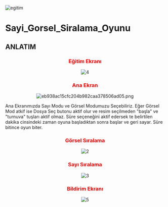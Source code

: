 ![egitim](x)
# Sayi_Gorsel_Siralama_Oyunu

## ANLATIM



<h3 align="center" style="color:Red;">Eğitim Ekranı</h3>

<p align="center" >
<img src="https://user-images.githubusercontent.com/82450697/115391447-2890e080-a1e8-11eb-934a-4eecf435021b.PNG" alt="4" border="0">
</p>

<h3 align="center" style="color:Red;">Ana Ekran</h3>

<p align="center" >
<img src="https://www.resimyukle.org/images/2021/04/13/eb938ac15cfc204b982caa378506ad05.png" alt="eb938ac15cfc204b982caa378506ad05.png" border="0">
</p>

Ana Ekranımızda Sayı Modu ve Görsel Modumuzu Seçebiliriz. 
Eğer Görsel Mod atkif ise Dosya Seç butonu aktif olur ve resim seçilmeden "başla" ve "turnuva" tuşları aktif olmaz.
Süre seçeneğini aktif edersek te belirtilen dakika cinsindeki zaman oyuna başladıktan sonra başlar ve geri sayar. Süre bitince oyun biter.

<h3 align="center" style="color:Red;">Görsel Sıralama</h3>

<p align="center" >
<img src="https://www.resimyukle.org/images/2021/04/13/c973f357586152e7a0bfb25e9c6874e9.png" alt="2" border="0">
</p>


<h3 align="center" style="color:Red;">Sayı Sıralama</h3>

<p align="center" >
<img src="https://www.resimyukle.org/images/2021/04/13/8d4e3ad956819baaff8e652bcee35771.png" alt="3" border="0">
</p>



<h3 align="center" style="color:Red;">Bildirim Ekranı</h3>
<p align="center" >
<img src="https://www.resimyukle.org/images/2021/04/13/973feeed8d8900c952641a530a3277d7.png" alt="5" border="0">

</p>




